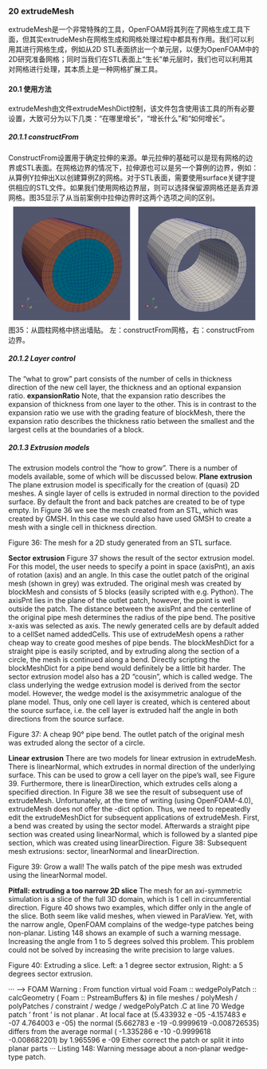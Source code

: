 ### 20 extrudeMesh
extrudeMesh是一个非常特殊的工具，OpenFOAM将其列在了网格生成工具下面，但其实extrudeMesh在网格生成和网格处理过程中都具有作用。我们可以利用其进行网格生成，例如从2D STL表面挤出一个单元层，以便为OpenFOAM中的2D研究准备网格；同时当我们在STL表面上“生长”单元层时，我们也可以利用其对网格进行处理，其本质上是一种网格扩展工具。

#### 20.1 使用方法
extrudeMesh由文件extrudeMeshDict控制，该文件包含使用该工具的所有必要设置，大致可分为以下几类：“在哪里增长”，“增长什么”和“如何增长”。

##### 20.1.1  constructFrom
ConstructFrom设置用于确定拉伸的来源。单元拉伸的基础可以是现有网格的边界或STL表面。在网格边界的情况下，拉伸源也可以是另一个算例的边界，例如：从算例Y拉伸出X以创建算例Z的网格。对于STL表面，需要使用surface关键字提供相应的STL文件。如果我们使用网格边界层，则可以选择保留源网格还是丢弃源网格。图35显示了从当前案例中拉伸边界时这两个选项之间的区别。
![图像35](images/20-fig35.png)\
图35：从圆柱网格中挤出墙贴。 左：constructFrom网格，右：constructFrom边界。

##### 20.1.2  Layer control
The “what to grow” part consists of the number of cells in thickness direction of the new cell layer, the thickness and an optional expansion ratio.
**expansionRatio**
Note, that the expansion ratio describes the expansion of thickness from one layer to the other. This is in contrast to the expansion ratio we use with the grading feature of blockMesh, there the expansion ratio describes the thickness ratio between the smallest and the largest cells at the boundaries of a block.

##### 20.1.3  Extrusion models
The extrusion models control the “how to grow”. There is a number of models available, some of which will be discussed below.
**Plane extrusion**
The plane extrusion model is specifically for the creation of (quasi) 2D meshes. A single layer of cells is extruded in normal direction to the povided surface. By default the front and back patches are created to be of type empty.
In Figure 36 we see the mesh created from an STL, which was created by GMSH. In this case we could also have used GMSH to create a mesh with a single cell in thickness direction.

Figure 36: The mesh for a 2D study generated from an STL surface.

**Sector extrusion**
Figure 37 shows the result of the sector extrusion model. For this model, the user needs to specify a point in space (axisPnt), an axis of rotation (axis) and an angle. In this case the outlet patch of the original mesh (shown in grey) was extruded. The original mesh was created by blockMesh and consists of 5 blocks (easily scripted with e.g. Python). The axisPnt lies in the plane of the outlet patch, however, the point is well outside the patch. The distance between the axisPnt and the centerline of the original pipe mesh determines the radius of the pipe bend. The positive x-axis was selected as axis. The newly generated cells are by default added to a cellSet named addedCells.
This use of extrudeMesh opens a rather cheap way to create good meshes of pipe bends. The blockMeshDict for a straight pipe is easily scripted, and by extruding along the section of a circle, the mesh is continued along a bend. Directly scripting the blockMeshDict for a pipe bend would definitely be a little bit harder.
The sector extrusion model also has a 2D “cousin”, which is called wedge. The class underlying the wedge extrusion model is derived from the sector model. However, the wedge model is the axisymmetric analogue of the plane model. Thus, only one cell layer is created, which is centered about the source surface, i.e. the cell layer is extruded half the angle in both directions from the source surface.

Figure 37: A cheap 90° pipe bend. The outlet patch of the original mesh was extruded along the sector of a circle.

**Linear extrusion**
There are two models for linear extrusion in extrudeMesh. There is linearNormal, which extrudes in normal direction of the underlying surface. This can be used to grow a cell layer on the pipe’s wall, see Figure 39. Furthermore, there is linearDirection, which extrudes cells along a specified direction.
In Figure 38 we see the result of subsequent use of extrudeMesh. Unfortunately, at the time of writing (using OpenFOAM-4.0), extrudeMesh does not offer the -dict option. Thus, we need to repeatedly edit the extrudeMeshDict for subsequent applications of extrudeMesh. First, a bend was created by using the sector model. Afterwards a straight pipe section was created using linearNormal, which is followed by a slanted pipe section, which was created using linearDirection.
Figure 38: Subsequent mesh extrusions: sector, linearNormal and linearDirection.

Figure 39: Grow a wall! The walls patch of the pipe mesh was extruded using the linearNormal model.

**Pitfall: extruding a too narrow 2D slice**
The mesh for an axi-symmetric simulation is a slice of the full 3D domain, which is 1 cell in circumferential direction. Figure 40 shows two examples, which differ only in the angle of the slice. Both seem like valid meshes, when viewed in ParaView.
Yet, with the narrow angle, OpenFOAM complains of the wedge-type patches being non-planar. Listing 148 shows an example of such a warning message. Increasing the angle from 1 to 5 degrees solved this problem. This problem could not be solved by increasing the write precision to large values.

Figure 40: Extruding a slice. Left: a 1 degree sector extrusion, Right: a 5 degrees sector extrusion.

···
--> FOAM Warning :
From function virtual void Foam :: wedgePolyPatch :: calcGeometry ( Foam :: PstreamBuffers &)
in file meshes / polyMesh / polyPatches / constraint / wedge / wedgePolyPatch .C at line 70
Wedge patch ’ front ’ is not planar .
At local face at (5.433932 e -05 -4.157483 e -07 4.764003 e -05) the normal (5.662783 e -19 -0.9999619
-0.008726535)
differs from the average normal ( -1.335286 e -10 -0.9999618 -0.008682201) by 1.965596 e -09
Either correct the patch or split it into planar parts
···
Listing 148: Warning message about a non-planar wedge-type patch.